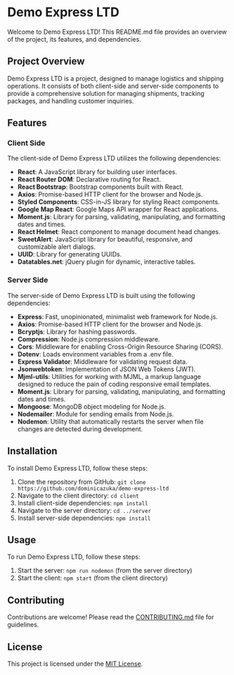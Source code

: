 # Demo Express LTD

Welcome to Demo Express LTD! This README.md file provides an overview of the project, its features, and dependencies.

## Project Overview

Demo Express LTD is a project, designed to manage logistics and shipping operations. It consists of both client-side and server-side components to provide a comprehensive solution for managing shipments, tracking packages, and handling customer inquiries.

## Features

### Client Side

The client-side of Demo Express LTD utilizes the following dependencies:

- **React**: A JavaScript library for building user interfaces.
- **React Router DOM**: Declarative routing for React.
- **React Bootstrap**: Bootstrap components built with React.
- **Axios**: Promise-based HTTP client for the browser and Node.js.
- **Styled Components**: CSS-in-JS library for styling React components.
- **Google Map React**: Google Maps API wrapper for React applications.
- **Moment.js**: Library for parsing, validating, manipulating, and formatting dates and times.
- **React Helmet**: React component to manage document head changes.
- **SweetAlert**: JavaScript library for beautiful, responsive, and customizable alert dialogs.
- **UUID**: Library for generating UUIDs.
- **Datatables.net**: jQuery plugin for dynamic, interactive tables.

### Server Side

The server-side of Demo Express LTD is built using the following dependencies:

- **Express**: Fast, unopinionated, minimalist web framework for Node.js.
- **Axios**: Promise-based HTTP client for the browser and Node.js.
- **Bcryptjs**: Library for hashing passwords.
- **Compression**: Node.js compression middleware.
- **Cors**: Middleware for enabling Cross-Origin Resource Sharing (CORS).
- **Dotenv**: Loads environment variables from a .env file.
- **Express Validator**: Middleware for validating request data.
- **Jsonwebtoken**: Implementation of JSON Web Tokens (JWT).
- **Mjml-utils**: Utilities for working with MJML, a markup language designed to reduce the pain of coding responsive email templates.
- **Moment.js**: Library for parsing, validating, manipulating, and formatting dates and times.
- **Mongoose**: MongoDB object modeling for Node.js.
- **Nodemailer**: Module for sending emails from Node.js.
- **Nodemon**: Utility that automatically restarts the server when file changes are detected during development.

## Installation

To install Demo Express LTD, follow these steps:

1. Clone the repository from GitHub: `git clone https://github.com/dominicazuka/demo-express-ltd`
2. Navigate to the client directory: `cd client`
3. Install client-side dependencies: `npm install`
4. Navigate to the server directory: `cd ../server`
5. Install server-side dependencies: `npm install`

## Usage

To run Demo Express LTD, follow these steps:

1. Start the server: `npm run nodemon` (from the server directory)
2. Start the client: `npm start` (from the client directory)

## Contributing

Contributions are welcome! Please read the [CONTRIBUTING.md](CONTRIBUTING.md) file for guidelines.

## License

This project is licensed under the [MIT License](LICENSE).
